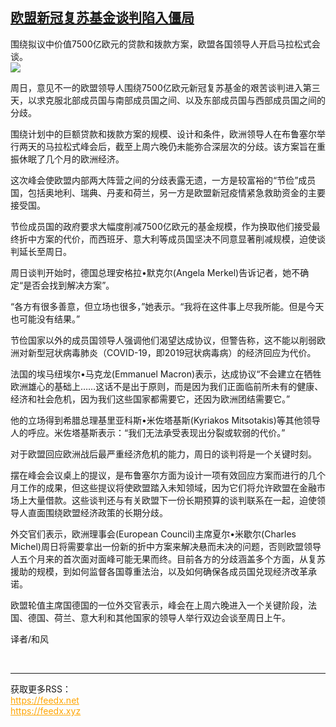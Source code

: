 <!--1595199134000-->
[欧盟新冠复苏基金谈判陷入僵局](https://cn.ft.com/story/001088603?full=y)
------

<div></div><div class="story-lead">围绕拟议中价值7500亿欧元的贷款和拨款方案，欧盟各国领导人开启马拉松式会谈。</div><div class=" story-image image"><img src="https://thumbor.ftacademy.cn/unsafe/1340x754/https://thumbor.ftacademy.cn/unsafe/picture/5/000095885_piclink.jpg"></div><div class="story-body"><div id="story-body-container"><p>周日，意见不一的欧盟领导人围绕7500亿欧元新冠复苏基金的艰苦谈判进入第三天，以求克服北部成员国与南部成员国之间、以及东部成员国与西部成员国之间的分歧。</p><p>围绕计划中的巨额贷款和拨款方案的规模、设计和条件，欧洲领导人在布鲁塞尔举行两天的马拉松式峰会后，截至上周六晚仍未能弥合深层次的分歧。该方案旨在重振休眠了几个月的欧洲经济。</p><p>这次峰会使欧盟内部两大阵营之间的分歧表露无遗，一方是较富裕的“节俭”成员国，包括奥地利、瑞典、丹麦和荷兰，另一方是欧盟新冠疫情紧急救助资金的主要接受国。</p><p>节俭成员国的政府要求大幅度削减7500亿欧元的基金规模，作为换取他们接受最终折中方案的代价，而西班牙、意大利等成员国坚决不同意显著削减规模，迫使谈判延长至周日。</p><div  data-o-ads-name="mpu-middle1" class="o-ads in-article-advert" data-o-ads-formats-default="false"  data-o-ads-formats-small="FtcMobileMpu"  data-o-ads-formats-medium="FtcMpu" data-o-ads-formats-large="FtcMpu" data-o-ads-formats-extra="FtcMpu" data-o-ads-targeting="cnpos=middle1;" data-cy='[{"devices":["PC","iPhoneWeb","AndroidWeb","iPhoneApp","AndroidApp"],"pattern":"MPU","position":"Middle1","container":"mpuInStory"}]'></div><p>周日谈判开始时，德国总理安格拉•默克尔(Angela Merkel)告诉记者，她不确定“是否会找到解决方案”。</p><p>“各方有很多善意，但立场也很多，”她表示。“我将在这件事上尽我所能。但是今天也可能没有结果。”</p><p>节俭国家以外的成员国领导人强调他们渴望达成协议，但警告称，这不能以削弱欧洲对新型冠状病毒肺炎（COVID-19，即2019冠状病毒病）的经济回应为代价。</p><p>法国的埃马纽埃尔•马克龙(Emmanuel Macron)表示，达成协议“不会建立在牺牲欧洲雄心的基础上……这话不是出于原则，而是因为我们正面临前所未有的健康、经济和社会危机，因为我们这些国家都需要它，还因为欧洲团结需要它。”</p><p>他的立场得到希腊总理基里亚科斯•米佐塔基斯(Kyriakos Mitsotakis)等其他领导人的呼应。米佐塔基斯表示：“我们无法承受表现出分裂或软弱的代价。”</p><p>对于欧盟回应欧洲战后最严重经济危机的能力，周日的谈判将是一个关键时刻。</p><div data-o-ads-name="mpu-middle2" class="o-ads in-article-advert" data-o-ads-formats-default="false"  data-o-ads-formats-small="FtcMobileMpu"  data-o-ads-formats-medium="false" data-o-ads-formats-large="false" data-o-ads-formats-extra="false" data-o-ads-targeting="cnpos=middle2;" data-cy='[{"devices":["iPhoneWeb","AndroidWeb","iPhoneApp","AndroidApp"],"pattern":"MPU","position":"Middle2","container":"mpuInStory"}]'></div><p>摆在峰会会议桌上的提议，是布鲁塞尔方面为设计一项有效回应方案而进行的几个月工作的成果，但这些提议将使欧盟踏入未知领域，因为它们将允许欧盟在金融市场上大量借款。这些谈判还与有关欧盟下一份长期预算的谈判联系在一起，迫使领导人直面围绕欧盟经济政策的长期分歧。</p><p>外交官们表示，欧洲理事会(European Council)主席夏尔•米歇尔(Charles Michel)周日将需要拿出一份新的折中方案来解决悬而未决的问题，否则欧盟领导人五个月来的首次面对面峰可能无果而终。目前各方的分歧涵盖多个方面，从复苏援助的规模，到如何监督各国尊重法治，以及如何确保各成员国兑现经济改革承诺。</p><p>欧盟轮值主席国德国的一位外交官表示，峰会在上周六晚进入一个关键阶段，法国、德国、荷兰、意大利和其他国家的领导人举行双边会谈至周日上午。</p><p>译者/和风</p></div><div class="clearfloat"></div></div><br><hr><div>获取更多RSS：<br><a href="https://feedx.net" style="color:orange" target="_blank">https://feedx.net</a> <br><a href="https://feedx.xyz" style="color:orange" target="_blank">https://feedx.xyz</a><br></div>
